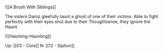 

![[A Brush With Siblings]]

The sisters Daroz gleefully taunt a ghost of one of their victims. Able to fight perfectly with their eyes shut due to their Thoughtsense, they ignore the Haunt.

![[Haunting-Haunting]]




Up: [[03 - Core]]
N: [[12 - Siphon]]
